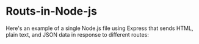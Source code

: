 # Routs-in-Node-js
Here's an example of a single Node.js file using Express that sends HTML, plain text, and JSON data in response to different routes:
